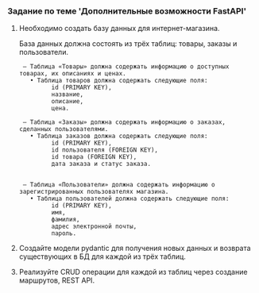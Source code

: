 ### Задание по теме 'Дополнительные возможности FastAPI'

1. Необходимо создать базу данных для интернет-магазина. 

    База данных должна состоять из трёх таблиц: товары, заказы и пользователи.

        — Таблица «Товары» должна содержать информацию о доступных товарах, их описаниях и ценах.
          • Таблица товаров должна содержать следующие поля: 
                id (PRIMARY KEY), 
                название, 
                описание,
                цена.

        — Таблица «Заказы» должна содержать информацию о заказах, сделанных пользователями.
          • Таблица заказов должна содержать следующие поля: 
                id (PRIMARY KEY), 
                id пользователя (FOREIGN KEY), 
                id товара (FOREIGN KEY), 
                дата заказа и статус заказа.


        — Таблица «Пользователи» должна содержать информацию о зарегистрированных пользователях магазина.
          • Таблица пользователей должна содержать следующие поля: 
                id (PRIMARY KEY), 
                имя, 
                фамилия, 
                адрес электронной почты, 
                пароль.

2. Создайте модели pydantic для получения новых данных и возврата существующих в БД для каждой из трёх таблиц.
3. Реализуйте CRUD операции для каждой из таблиц через создание маршрутов, REST API.